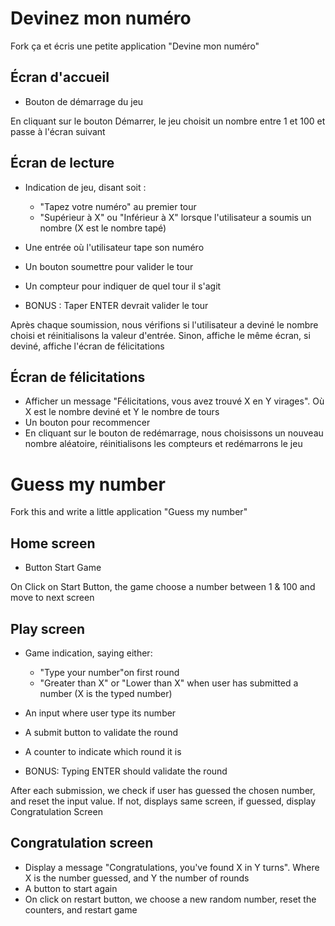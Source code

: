 # Devinez mon numéro

Fork ça et écris une petite application "Devine mon numéro"

## Écran d'accueil

- Bouton de démarrage du jeu

En cliquant sur le bouton Démarrer, le jeu choisit un nombre entre 1 et 100 et passe à l'écran suivant

## Écran de lecture

- Indication de jeu, disant soit :
  - "Tapez votre numéro" au premier tour
  - "Supérieur à X" ou "Inférieur à X" lorsque l'utilisateur a soumis un nombre (X est le nombre tapé)
- Une entrée où l'utilisateur tape son numéro
- Un bouton soumettre pour valider le tour
- Un compteur pour indiquer de quel tour il s'agit

- BONUS : Taper ENTER devrait valider le tour

Après chaque soumission, nous vérifions si l'utilisateur a deviné le nombre choisi et réinitialisons la valeur d'entrée. Sinon, affiche le même écran, si deviné, affiche l'écran de félicitations

## Écran de félicitations

- Afficher un message "Félicitations, vous avez trouvé X en Y virages". Où X est le nombre deviné et Y le nombre de tours
- Un bouton pour recommencer
- En cliquant sur le bouton de redémarrage, nous choisissons un nouveau nombre aléatoire, réinitialisons les compteurs et redémarrons le jeu


# Guess my number

Fork this and write a little application "Guess my number"

## Home screen

- Button Start Game

On Click on Start Button, the game choose a number between 1 & 100 and move to next screen

## Play screen

- Game indication, saying either:
  - "Type your number"on first round
  - "Greater than X" or "Lower than X" when user has submitted a number (X is the typed number)
- An input where user type its number
- A submit button to validate the round
- A counter to indicate which round it is

- BONUS: Typing ENTER should validate the round

After each submission, we check if user has guessed the chosen number, and reset the input value. If not, displays same screen, if guessed, display Congratulation Screen

## Congratulation screen

- Display a message "Congratulations, you've found X in Y turns". Where X is the number guessed, and Y the number of rounds
- A button to start again
- On click on restart button, we choose a new random number, reset the counters, and restart game
